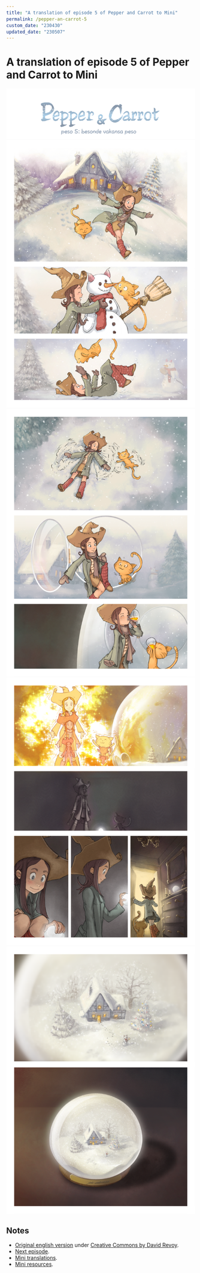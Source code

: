 ```yaml
---
title: "A translation of episode 5 of Pepper and Carrot to Mini"
permalink: /pepper-an-carrot-5
custom_date: "230430"
updated_date: "230507"
---
```


# A translation of episode 5 of Pepper and Carrot to Mini

![](/assets/images/pepper_carrot_05_00.png)
![](/assets/images/pepper_carrot_05_01.png)
![](/assets/images/pepper_carrot_05_02.png)
![](/assets/images/pepper_carrot_05_03.png)
![](/assets/images/pepper_carrot_05_04.png)

## Notes

- [Original english version](https://www.peppercarrot.com/en/webcomic/ep05_Special-holiday-episode.html) under [Creative Commons by David Revoy](https://creativecommons.org/licenses/by/4.0/).
- [Next episode](/pepper-an-carrot-6).
- [Mini translations](/mini-translations).
- [Mini resources](/mini-resources).
